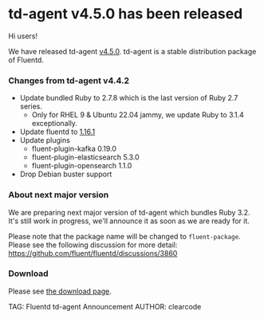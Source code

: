 # td-agent v4.5.0 has been released

Hi users!

We have released td-agent [v4.5.0](https://github.com/fluent/fluent-package-builder/releases/tag/v4.5.0). td-agent is a stable distribution package of Fluentd.

### Changes from td-agent v4.4.2

  * Update bundled Ruby to 2.7.8 which is the last version of Ruby 2.7 series.
    * Only for RHEL 9 & Ubuntu 22.04 jammy, we update Ruby to 3.1.4 exceptionally.
  * Update fluentd to [1.16.1](https://github.com/fluent/fluentd/releases/tag/v1.16.1)
  * Update plugins
    * fluent-plugin-kafka 0.19.0
    * fluent-plugin-elasticsearch 5.3.0
    * fluent-plugin-opensearch 1.1.0
  * Drop Debian buster support

### About next major version

We are preparing next major version of td-agent which bundles Ruby 3.2.
It's still work in progress, we'll announce it as soon as we are ready for it.

Please note that the package name will be changed to `fluent-package`.
Please see the following discussion for more detail: https://github.com/fluent/fluentd/discussions/3860

### Download

Please see [the download page](/download#td-agent).

TAG: Fluentd td-agent Announcement
AUTHOR: clearcode
